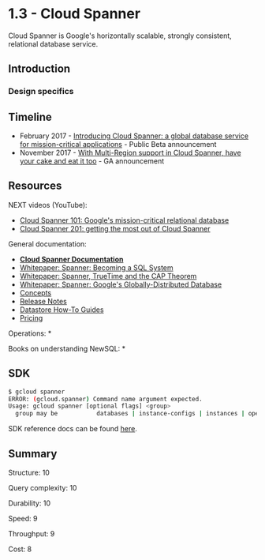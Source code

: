 # 1.3 - Cloud Spanner

Cloud Spanner is Google's horizontally scalable, strongly consistent, relational database service.

## Introduction
### Design specifics

## Timeline
* February 2017 - [Introducing Cloud Spanner: a global database service for mission-critical applications](https://cloudplatform.googleblog.com/2017/02/introducing-Cloud-Spanner-a-global-database-service-for-mission-critical-applications.html) - Public Beta announcement
* November 2017 - [With Multi-Region support in Cloud Spanner, have your cake and eat it too](https://cloudplatform.googleblog.com/2017/11/with-Multi-Region-support-in-Cloud-Spanner-have-your-cake-and-eat-it-too.html) - GA announcement

## Resources
NEXT videos (YouTube):
* [Cloud Spanner 101: Google's mission-critical relational database](https://www.youtube.com/watch?v=IfsTINNCooY)
* [Cloud Spanner 201: getting the most out of Cloud Spanner](https://www.youtube.com/watch?v=Tzhe7sUNDbg)

General documentation: 
* [**Cloud Spanner Documentation**](https://cloud.google.com/spanner/docs/)
* [Whitepaper: Spanner: Becoming a SQL System](https://ai.google/research/pubs/pub46103)
* [Whitepaper: Spanner, TrueTime and the CAP Theorem](https://ai.google/research/pubs/pub45855)
* [Whitepaper: Spanner: Google's Globally-Distributed Database](https://ai.google/research/pubs/pub39966)
* [Concepts](https://cloud.google.com/spanner/docs/concepts)
* [Release Notes](https://cloud.google.com/spanner/docs/release-notes)
* [Datastore How-To Guides](https://cloud.google.com/spanner/docs/how-to)
* [Pricing](https://cloud.google.com/spanner/pricing)

Operations:
* 

Books on understanding NewSQL:
* 

## SDK 
```sh
$ gcloud spanner
ERROR: (gcloud.spanner) Command name argument expected.
Usage: gcloud spanner [optional flags] <group>
  group may be           databases | instance-configs | instances | operations
```

SDK reference docs can be found [here](https://cloud.google.com/sdk/gcloud/reference/spanner/). 


## Summary
Structure: 10

Query complexity: 10

Durability: 10

Speed: 9

Throughput: 9

Cost: 8